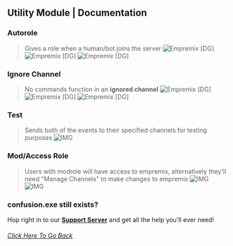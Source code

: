 ## Utility Module | Documentation

### **Autorole**
> Gives a role when a human/bot joins the server
![Empremix [DG]](https://cdn.discordapp.com/attachments/716657082157236254/716670002043945032/exautorole_humans.png)
![Empremix [DG]](https://cdn.discordapp.com/attachments/716657082157236254/716669997023494195/exautorole_bots.png)
![Empremix [DG]](https://cdn.discordapp.com/attachments/716657082157236254/716669998105362492/exautorole_disable.png)

### **Ignore Channel**
> No commands function in an **ignored channel**
![Empremix [DG]](https://cdn.discordapp.com/attachments/716657082157236254/716671002267877416/exignorechannel_add.png)
![Empremix [DG]](https://cdn.discordapp.com/attachments/716657082157236254/716671013898813500/exignorechannel_remove.png)
![Empremix [DG]](https://cdn.discordapp.com/attachments/716657082157236254/716671003065057350/exignorechannel_list.png)

### **Test**
> Sends both of the events to their specified channels for testing purposes
![IMG](https://cdn.discordapp.com/attachments/716657082157236254/716673514471686215/extest.png)

### **Mod/Access Role**
> Users with modrole will have access to empremix, alternatively they'll need "Manage Channels" to make changes to empremix
![IMG](https://cdn.discordapp.com/attachments/716657082157236254/721377639620804608/exmodrole_role.png)
![IMG](https://cdn.discordapp.com/attachments/716657082157236254/721377640958918696/exmodrole_disable.png)

### confusion.exe still exists? 
Hop right in to our [**Support Server**](https://discord.gg/HA7UCtr) and get all the help you'll ever need!




###### [Click Here To Go Back](https://github.com/TheHQE/Empremix/tree/master/Documentation/Free/README.MD)
